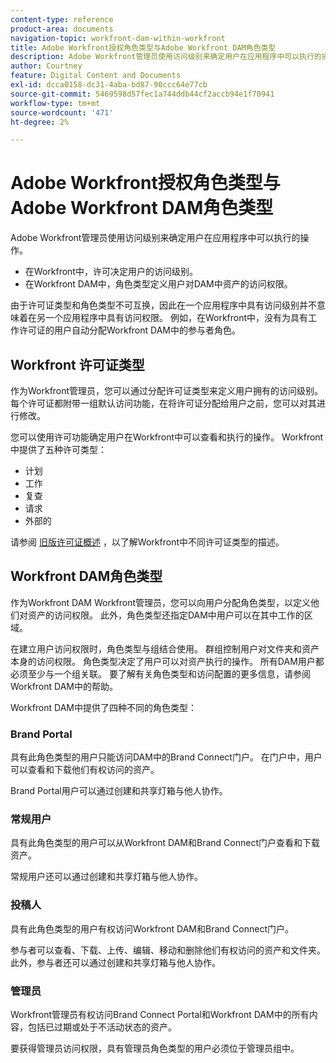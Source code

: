 ```yaml
---
content-type: reference
product-area: documents
navigation-topic: workfront-dam-within-workfront
title: Adobe Workfront授权角色类型与Adobe Workfront DAM角色类型
description: Adobe Workfront管理员使用访问级别来确定用户在应用程序中可以执行的操作。
author: Courtney
feature: Digital Content and Documents
exl-id: dcca0158-dc31-4aba-bd87-90ccc64e77cb
source-git-commit: 5469598d57fec1a744ddb44cf2accb94e1f70941
workflow-type: tm+mt
source-wordcount: '471'
ht-degree: 2%

---
```


# Adobe Workfront授权角色类型与Adobe Workfront DAM角色类型

Adobe Workfront管理员使用访问级别来确定用户在应用程序中可以执行的操作。

* 在Workfront中，许可决定用户的访问级别。
* 在Workfront DAM中，角色类型定义用户对DAM中资产的访问权限。

由于许可证类型和角色类型不可互换，因此在一个应用程序中具有访问级别并不意味着在另一个应用程序中具有访问权限。 例如，在Workfront中，没有为具有工作许可证的用户自动分配Workfront DAM中的参与者角色。

## Workfront 许可证类型

作为Workfront管理员，您可以通过分配许可证类型来定义用户拥有的访问级别。 每个许可证都附带一组默认访问功能，在将许可证分配给用户之前，您可以对其进行修改。 

您可以使用许可功能确定用户在Workfront中可以查看和执行的操作。 Workfront中提供了五种许可类型：

* 计划
* 工作
* 复查
* 请求
* 外部的

请参阅 [旧版许可证概述](../../administration-and-setup/add-users/access-levels-and-object-permissions/wf-licenses.md) ，以了解Workfront中不同许可证类型的描述。

## Workfront DAM角色类型

作为Workfront DAM Workfront管理员，您可以向用户分配角色类型，以定义他们对资产的访问权限。 此外，角色类型还指定DAM中用户可以在其中工作的区域。

在建立用户访问权限时，角色类型与组结合使用。 群组控制用户对文件夹和资产本身的访问权限。 角色类型决定了用户可以对资产执行的操作。 所有DAM用户都必须至少与一个组关联。 要了解有关角色类型和访问配置的更多信息，请参阅Workfront DAM中的帮助。

Workfront DAM中提供了四种不同的角色类型：

### Brand Portal

具有此角色类型的用户只能访问DAM中的Brand Connect门户。 在门户中，用户可以查看和下载他们有权访问的资产。

Brand Portal用户可以通过创建和共享灯箱与他人协作。

### 常规用户

具有此角色类型的用户可以从Workfront DAM和Brand Connect门户查看和下载资产。

常规用户还可以通过创建和共享灯箱与他人协作。

### 投稿人

具有此角色类型的用户有权访问Workfront DAM和Brand Connect门户。

参与者可以查看、下载、上传、编辑、移动和删除他们有权访问的资产和文件夹。 此外，参与者还可以通过创建和共享灯箱与他人协作。 

### 管理员

Workfront管理员有权访问Brand Connect Portal和Workfront DAM中的所有内容，包括已过期或处于不活动状态的资产。

要获得管理员访问权限，具有管理员角色类型的用户必须位于管理员组中。
